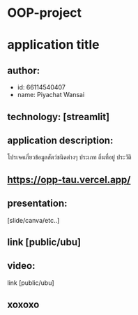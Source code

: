 # OOP-project
# application title
## author: 
  * id: 66114540407
  * name: Piyachat Wansai
## technology: [streamlit]
## application description:
โปรเจคเกี่ยวข้อมูลสัตว์ชนิดต่างๆ ประเภท ถิ่นที่อยู่ ประวัติ
## https://opp-tau.vercel.app/

## presentation: 
[slide/canva/etc..] 
## link [public/ubu]
## video: 
link [public/ubu]
## xoxoxo
